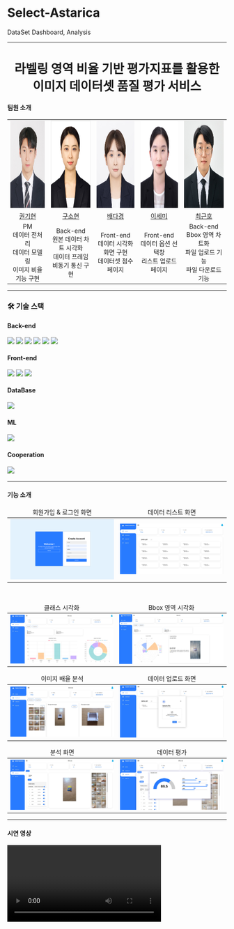 # Select-Astarica

DataSet Dashboard, Analysis
<hr>
<div align=center>
    <h1>라벨링 영역 비율 기반 평가지표를 활용한 <br>이미지 데이터셋 품질 평가 서비스</h1>
</div>
<h4>팀원 소개</h4>
<table>
    <tr>
        <td align="center">
            <a href="https://github.com/rlgus3351">
                <img src="./Image/권기현.jpg" width="165px" height="200px" alt="권기현 프로필">
            </a>
        </td>
        <td align="center">
            <a href="https://github.com/so1454">
                <img src="./Image/구소현.jpg" width="165px" height="200px" alt="권기현 프로필">
            </a>
        </td>
        <td align="center">
            <a href="https://github.com/vcfrgkap">
                <img src="./Image/배다경.jpg" width="150px" height="200px" alt="배다경 프로필">
            </a>
        </td>
        <td align="center">
            <a href="https://github.com/dlpmi99">
                <img src="./Image/이세미.jpg" width="150px" height="200px" alt="이세미 프로필">
            </a>
        </td>
        <td align="center">
            <a href="https://github.com/webobae">
                <img src="./Image/최근호.jpg" width="165px" height="200px" alt="최근호 프로필">
            </a>
        </td>
    </tr>
    <tr>
        <td align="center">
            <a href="https://github.com/rlgus3351">
                권기현
            </a>
        </td>
        <td align="center">
            <a href="https://github.com/so1454">
                구소현
            </a>
        </td>
        <td align="center">
            <a href="https://github.com/vcfrgkap">
                배다경
            </a>
        </td>
        <td align="center">
            <a href="https://github.com/dlpmi99">
                이세미
            </a>
        </td>
        <td align="center">
            <a href="https://github.com/webobae">
                최근호
            </a>
        </td>
    </tr>
    <tr>
        <td align="center">
            PM<br>데이터 전처리<br>데이터 모델링<br>이미지 비율 기능 구현
        </td>
        <td align="center">
            Back-end<br>원본 데이터 차트 시각화<br>데이터 프레임 <br>비동기 통신 구현
        </td>
        <td align="center">
            Front-end<br>데이터 시각화 화면 구현<br>데이터셋 점수 페이지 
        </td>
        <td align="center">
            Front-end<br>데이터 옵션 선택창<br>리스트 업로드 페이지 
        </td>
        <td align="center">
            Back-end<br>Bbox 영역 차트화<br>파일 업로드 기능 <br>파일 다운로드 기능
        </td>
    </tr>

</table>
<hr>
<div align=left> 
  <h3>🛠 기술 스택</h3>
  <h4>Back-end</h4>
    <img src="https://img.shields.io/badge/java-007396?style=for-the-badge&logo=java&logoColor=white"> 
    <img src="https://img.shields.io/badge/spring-6DB33F?style=for-the-badge&logo=spring&logoColor=white">
    <img src="https://img.shields.io/badge/python-3776AB?style=for-the-badge&logo=python&logoColor=white"> 
    <img src="https://img.shields.io/badge/jquery-0769AD?style=for-the-badge&logo=jquery&logoColor=white">
    <img src="https://img.shields.io/badge/flask-000000?style=for-the-badge&logo=flask&logoColor=white">
    <img src="https://img.shields.io/badge/apache tomcat-F8DC75?style=for-the-badge&logo=apachetomcat&logoColor=black">
  <h4>Front-end</h4>
    <img src="https://img.shields.io/badge/html5-E34F26?style=for-the-badge&logo=html5&logoColor=white"> 
    <img src="https://img.shields.io/badge/css-1572B6?style=for-the-badge&logo=css3&logoColor=white"> 
    <img src="https://img.shields.io/badge/javascript-F7DF1E?style=for-the-badge&logo=javascript&logoColor=black"> 
  <h4>DataBase</h4>
    <img src="https://img.shields.io/badge/mysql-4479A1?style=for-the-badge&logo=mysql&logoColor=white">
  <h4>ML</h4>
    <img src="https://img.shields.io/badge/python-3776AB?style=for-the-badge&logo=python&logoColor=white"> 
  <h4>Cooperation</h4>
    <img src="https://img.shields.io/badge/github-181717?style=for-the-badge&logo=github&logoColor=white">
<hr>
</div>

<div align="left">
    <h4>기능 소개</h4>
    <table>
        <thead>
            <td align="center">회원가입 & 로그인 화면</td>
            <td align="center">데이터 리스트 화면</td>
        </thead>
        <tbody>
            <td><img src="./Image/로그인.png" width="300px" alt=""></td>
            <td><img src="./Image/메인페이지.jpg" width="300px" alt=""></td>
        </tbody>
    </table>
    <br>
    <table>
        <thead>
            <td align="center">클래스 시각화</td>
            <td align="center">Bbox 영역 시각화</td>
        </thead>
        <tbody>
            <td><img src="./Image/클래스 차트.jpg" width="300px" alt=""></td>
            <td><img src="./Image/bbox차트.jpg" width="300px" alt=""></td>
        </tbody>
    </table>
    <table>
        <thead>
            <td align="center">이미지 배율 분석</td>
            <td align="center">데이터 업로드 화면</td>
        </thead>
        <tbody>
            <td><img src="./Image/이미지 배율 분석.jpg" width="300px" alt=""></td>
            <td><img src="./Image/업로드.jpg" width="300px" alt=""></td>
        </tbody>
    </table>
    <table>
        <thead>
            <td align="center">분석 화면</td>
            <td align="center">데이터 평가</td>
        </thead>
        <tbody>
            <td><img src="./Image/분석창.jpg" width="300px" alt=""></td>
            <td><img src="./Image/데이터 평가.jpg" width="300px" alt=""></td>
        </tbody>
    </table>
</div>
<hr>
<h4>시연 영상</h4>
<div>
    <video src="Image/시연영상.mp4" width="70%"></video>
</div>